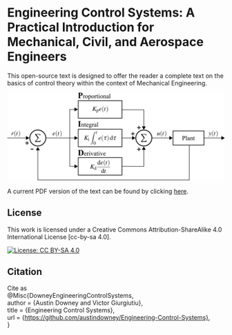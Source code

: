 # Engineering Control Systems: A Practical Introduction for Mechanical, Civil, and Aerospace Engineers
This open-source text is designed to offer the reader a complete text on the basics of control theory within the context of Mechanical Engineering. 

<p align="center">
<img src="source_material/figures/PID_controller.png" alt="drawing" width="700"/>
</p>
<p align="center">
</p>

A current PDF version of the text can be found by clicking <a href="https://github.com/austindowney/Engineering-Control-Systems/blob/main/Engineering_Control_Systems.pdf">here</a>.

## License

This work is licensed under a Creative Commons Attribution-ShareAlike 4.0 International License [cc-by-sa 4.0].

[![License: CC BY-SA 4.0](https://img.shields.io/badge/License-CC_BY--SA_4.0-lightgrey.svg)](https://creativecommons.org/licenses/by-sa/4.0/)

## Citation

Cite as  
@Misc{DowneyEngineeringControlSystems,  
  author = {Austin Downey and Victor Giurgiutiu},  
  title  = {Engineering Control Systems},  
  url    = {https://github.com/austindowney/Engineering-Control-Systems},  
}  

